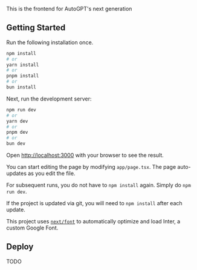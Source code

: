 This is the frontend for AutoGPT's next generation

## Getting Started

Run the following installation once.

```bash
npm install
# or
yarn install
# or
pnpm install
# or
bun install
```

Next, run the development server:

```bash
npm run dev
# or
yarn dev
# or
pnpm dev
# or
bun dev
```

Open [http://localhost:3000](http://localhost:3000) with your browser to see the result.

You can start editing the page by modifying `app/page.tsx`. The page auto-updates as you edit the file.

For subsequent runs, you do not have to `npm install` again. Simply do `npm run dev`.

If the project is updated via git, you will need to `npm install` after each update.

This project uses [`next/font`](https://nextjs.org/docs/basic-features/font-optimization) to automatically optimize and load Inter, a custom Google Font.

## Deploy

TODO
